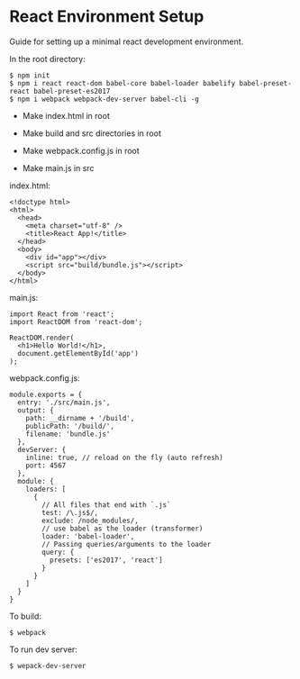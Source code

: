 # React Environment Setup

Guide for setting up a minimal react development environment.

In the root directory:

    $ npm init
    $ npm i react react-dom babel-core babel-loader babelify babel-preset-react babel-preset-es2017
    $ npm i webpack webpack-dev-server babel-cli -g
    
- Make index.html in root

- Make build and src directories in root

- Make webpack.config.js in root

- Make main.js in src

index.html:

    <!doctype html>
    <html>
      <head>
        <meta charset="utf-8" />
        <title>React App!</title>
      </head>
      <body>
        <div id="app"></div>
        <script src="build/bundle.js"></script>
      </body>
    </html>
    
main.js:

    import React from 'react';
    import ReactDOM from 'react-dom';
     
    ReactDOM.render(
      <h1>Hello World!</h1>,
      document.getElementById('app')
    );

webpack.config.js:

    module.exports = {
      entry: './src/main.js',
      output: {
        path: __dirname + '/build',
        publicPath: '/build/',
        filename: 'bundle.js'
      },
      devServer: {
        inline: true, // reload on the fly (auto refresh)
        port: 4567
      },
      module: {
        loaders: [
          {
            // All files that end with `.js`
            test: /\.js$/,
            exclude: /node_modules/,
            // use babel as the loader (transformer)
            loader: 'babel-loader',
            // Passing queries/arguments to the loader
            query: {
              presets: ['es2017', 'react']
            }
          }
        ]
      }
    }

To build:

    $ webpack
    
To run dev server:

    $ wepack-dev-server
